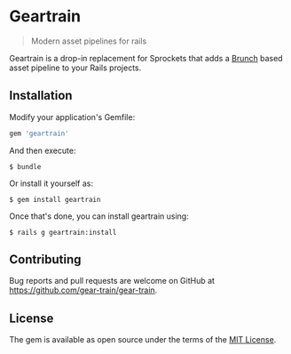 # Geartrain

> Modern asset pipelines for rails

Geartrain is a drop-in replacement for Sprockets that adds a [Brunch](http://brunch.io) based asset pipeline to your Rails projects.

## Installation

Modify your application's Gemfile:

```ruby
gem 'geartrain'
```

And then execute:

    $ bundle

Or install it yourself as:

    $ gem install geartrain

Once that's done, you can install geartrain using:

    $ rails g geartrain:install


## Contributing

Bug reports and pull requests are welcome on GitHub at https://github.com/gear-train/gear-train.


## License

The gem is available as open source under the terms of the [MIT License](http://opensource.org/licenses/MIT).


